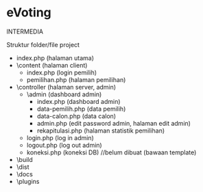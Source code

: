 # eVoting
 INTERMEDIA


Struktur folder/file project
- index.php (halaman utama)
- \content (halaman client)
	- index.php (login pemilih)
	- pemilihan.php (halaman pemilihan)
- \controller (halaman server, admin)
	- \admin (dashboard admin)
		- index.php (dashboard admin)
		- data-pemilih.php (data pemilih)
		- data-calon.php (data calon)
		- admin.php (edit password admin, halaman edit admin)
		- rekapitulasi.php (halaman statistik pemilihan)
	- login.php (log in admin)
	- logout.php (log out admin)
	- koneksi.php (koneksi DB) //belum dibuat
(bawaan template)
- \build
- \dist
- \docs
- \plugins